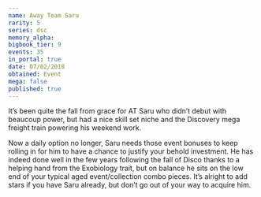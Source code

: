 ```yaml
---
name: Away Team Saru
rarity: 5
series: dsc
memory_alpha:
bigbook_tier: 9
events: 35
in_portal: true
date: 07/02/2018
obtained: Event
mega: false
published: true
---
```


It’s been quite the fall from grace for AT Saru who didn’t debut with beaucoup power, but had a nice skill set niche and the Discovery mega freight train powering his weekend work.

Now a daily option no longer, Saru needs those event bonuses to keep rolling in for him to have a chance to justify your behold investment. He has indeed done well in the few years following the fall of Disco thanks to a helping hand from the Exobiology trait, but on balance he sits on the low end of your typical aged event/collection combo pieces. It’s alright to add stars if you have Saru already, but don’t go out of your way to acquire him.
